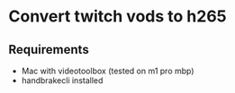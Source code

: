 # Convert twitch vods to h265

## Requirements
- Mac with videotoolbox (tested on m1 pro mbp)
- handbrakecli installed

